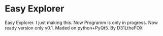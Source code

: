 # Easy Explorer
Easy Explorer.  I just making this. Now Programm is only in progress. Now ready version only v0.1. Maded on python+PyQt5. By D31LtheFOX
